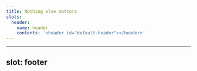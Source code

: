 ```yaml
---
title: Nothing else matters
slots:
  header:
    name: header
    contents: '<header id="default-header"></header>'
---
```


---
slot: footer
---
<footer></footer>